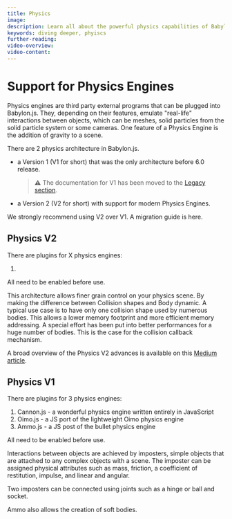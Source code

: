 ```yaml
---
title: Physics
image:
description: Learn all about the powerful physics capabilities of Babylon.js.
keywords: diving deeper, phyiscs
further-reading:
video-overview:
video-content:
---
```


# Support for Physics Engines

Physics engines are third party external programs that can be plugged into Babylon.js. They, depending on their features, emulate "real-life" interactions between objects, which can be meshes, solid particles from the solid particle system or some cameras. One feature of a Physics Engine is the addition of gravity to a scene.

There are 2 physics architecture in Babylon.js.

- a Version 1 (V1 for short) that was the only architecture before 6.0 release.

  > ⚠️ The documentation for V1 has been moved to the [Legacy section](/legacy/physics).

- a Version 2 (V2 for short) with support for modern Physics Engines.

We strongly recommend using V2 over V1. A migration guide is here.

## Physics V2

There are plugins for X physics engines:

1.

All need to be enabled before use.

This architecture allows finer grain control on your physics scene.
By making the difference between Collision shapes and Body dynamic.
A typical use case is to have only one collision shape used by numerous bodies.
This allows a lower memory footprint and more efficient memory addressing.
A special effort has been put into better performances for a huge number of bodies. This is the case for the collision callback mechanism.

A broad overview of the Physics V2 advances is available on this [Medium article](https://medium.com/@babylonjs/physics-v2-overview-ed36039ce1e7).

## Physics V1

There are plugins for 3 physics engines:

1. Cannon.js - a wonderful physics engine written entirely in JavaScript
2. Oimo.js - a JS port of the lightweight Oimo physics engine
3. Ammo.js - a JS post of the bullet physics engine

All need to be enabled before use.

Interactions between objects are achieved by imposters, simple objects that are attached to any complex objects with a scene. The imposter can be assigned physical attributes such as mass, friction, a coefficient of restitution, impulse, and linear and angular.

Two imposters can be connected using joints such as a hinge or ball and socket.

Ammo also allows the creation of soft bodies.

